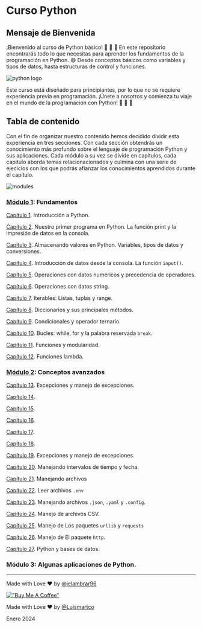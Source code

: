 # Curso Python

## Mensaje de Bienvenida

¡Bienvenido al curso de Python básico! 🐍 🐍 🐍 En este repositorio encontrarás todo lo que necesitas para aprender los fundamentos de la programación en Python. 😄 Desde conceptos básicos como variables y tipos de datos, hasta estructuras de control y funciones. 

![](/media/image1.jpeg "python logo")

Este curso está diseñado para principiantes, por lo que no se requiere experiencia previa en programación. ¡Únete a nosotros y comienza tu viaje en el mundo de la programación con Python! 🚀 🚀 🚀



## Tabla de contenido

Con el fin de organizar nuestro contenido hemos decidido dividir esta experiencia en tres secciones. Con cada sección obtendrás un conocimiento más profundo sobre el lenguaje de programación Python y sus aplicaciones. Cada módulo a su vez se divide en capítulos, cada capitulo aborda temas relacionacionados y culmina con una serie de ejecicios con los que podrás afianzar los conocimientos aprendidos durante el capítulo. 

![](/media/image5.jpeg "modules")

### [Módulo 1](modulo_01/): Fundamentos

[Capítulo 1](modulo_01/capitulo_01_introduccion). Introducción a Python.

[Capítulo 2](modulo_01/capitulo_02_print). Nuestro primer programa en Python. La función print y la impresión de datos en la consola. 

[Capítulo 3](modulo_01/capitulo_03_variables). Almacenando valores en Python. Variables, tipos de datos y conversiones. 

[Capítulo 4](modulo_01/capitulo_04_input). Introducción de datos desde la consola. La función ```input()```.

[Capítulo 5](modulo_01/capitulo_05_operaciones_numericas). Operaciones con datos numéricos y precedencia de operadores.

[Capítulo 6](modulo_01/capitulo_06_operaciones_string). Operaciones con datos string.

[Capítulo 7](modulo_01/capitulo_07_iterables). Iterables: Listas, tuplas y range. 

[Capítulo 8](modulo_01/capitulo_08_diccionarios). Diccionarios y sus principales métodos. 

[Capítulo 9](modulo_01/capitulo_09_condicionales). Condicionales y operador ternario.

[Capítulo 10](modulo_01/capitulo_10_loops_while_for). Bucles: while, for y la palabra reservada ```break```.

[Capítulo 11](modulo_01/capitulo_11_funciones_modularidad). Funciones y modularidad. 

[Capítulo 12](modulo_01/capitulo_12_funciones_lambda). Funciones lambda.


### [Módulo 2](modulo_02/): Conceptos avanzados

[Capítulo 13](modulo_02/capitulo_13_excepciones). Excepciones y manejo de excepciones.

[Capítulo 14](modulo_02/capitulo_14).

[Capítulo 15](modulo_02/capitulo_15).

[Capítulo 16](modulo_02/capitulo_16).

[Capítulo 17](modulo_02/capitulo_17).

[Capítulo 18](modulo_02/capitulo_18).

[Capítulo 19](modulo_02/capitulo_19_random). Excepciones y manejo de excepciones.

[Capítulo 20](modulo_02/capitulo_20_time_datetime). Manejando intervalos de tiempo y fecha.

[Capítulo 21](modulo_02/capitulo_21_archivos). Manejando archivos

[Capítulo 22](modulo_02/capitulo_22_archivos_env). Leer archivos `.env`

[Capítulo 23](modulo_02/capitulo_23_json_yaml_config). Manejando archivos `.json`, `.yaml` y `.config`.

[Capítulo 24](modulo_02/capitulo_24_archivos_csv). Manejo de archivos CSV.

[Capítulo 25](modulo_02/capitulo_25_request). Manejo de Los paquetes `urllib` y `requests`

[Capítulo 26](modulo_02/capitulo_26_http). Manejo de El paquete `http`.

[Capítulo 27](modulo_02/capitulo_27_bases_de_datos). Python y bases de datos.
### Módulo 3: Algunas aplicaciones de Python.




____

Made with Love ❤️ by [@jelambrar96](https://github.com/jelambrar96)

[!["Buy Me A Coffee"](https://www.buymeacoffee.com/assets/img/custom_images/orange_img.png)](https://www.buymeacoffee.com/jelambrar1)

Made with Love ❤️ by [@Luismartco](https://github.com/Luismartco)

Enero 2024